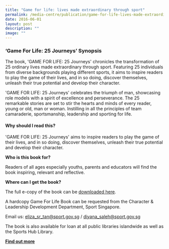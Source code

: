 ```yaml
---
title: "Game for life: lives made extraordinary through sport"
permalink: /media-centre/publication/game-for-life-lives-made-extraordinary-through-sport/
date: 2016-06-01
layout: post
description: ""
image: ""
---
```

### **‘Game For Life: 25 Journeys’ Synopsis**
  
The book, 'GAME FOR LIFE: 25 Journeys' chronicles the transformation of 25 ordinary lives made extraordinary through sport. Featuring 25 individuals from diverse backgrounds playing different sports, it aims to inspire readers to play the game of their lives, and in so doing, discover themselves, unleash their true potential and develop their character.  
  
'GAME FOR LIFE: 25 Journeys' celebrates the triumph of man, showcasing role models with a spirit of excellence and perseverance. The 25 remarkable stories are set to stir the hearts and minds of every reader, young or old, man or woman. Instilling in all the principles of team camaraderie, sportsmanship, leadership and sporting for life.

#### **Why should I read this?**

'GAME FOR LIFE: 25 Journeys' aims to inspire readers to play the game of their lives, and in so doing, discover themselves, unleash their true potential and develop their character.  
  
**Who is this book for?**  
  
Readers of all ages especially youths, parents and educators will find the book inspiring, relevant and reflective.  
  
**Where can I get the book?**  
  
The full e-copy of the book can be [downloaded here](https://www.sportsingapore.gov.sg/-/media/SSC/Corporate/Files/Sports-Education/Sports-Leadership/GFL-Book/Game-For-Life-Book_Full-Version.ashx?la=en&hash=98045A427855F3527CF3F1BABD850D795F8B068C).  
  
A hardcopy Game For Life Book can be requested from the Character & Leadership Development Department, Sport Singapore.  
  
Email us: [eliza_sr_tan@sport.gov.sg](mailto:eliza_sr_tan@sport.gov.sg) / [diyana_saleh@sport.gov.sg](mailto:diyana_saleh@sport.gov.sg)  
  
The book is also available for loan at all public libraries islandwide as well as the Sports Hub Library.  
  
[**Find out more**](https://www.sportsingapore.gov.sg/Sports-Education/Sports-Leadership/Game-For-Life/Book)